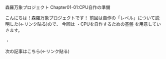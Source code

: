 森羅万象プロジェクト
Chapter01-01:CPU自作の準備


こんにちは！森羅万象プロジェクトです！
前回は自作の「レベル」について説明した(←リンク貼る)ので、
今回は
・CPUを自作するための基盤
を用意していきます。


・





次の記事はこちら(←リンク貼る)